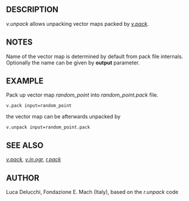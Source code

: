 ## DESCRIPTION

*v.unpack* allows unpacking vector maps packed by
*[v.pack](v.pack.html)*.

## NOTES

Name of the vector map is determined by default from pack file
internals. Optionally the name can be given by **output** parameter.

## EXAMPLE

Pack up vector map *random_point* into *random_point.pack* file.

```
v.pack input=random_point
```

the vector map can be afterwards unpacked by

```
v.unpack input=random_point.pack
```

## SEE ALSO

*[v.pack](v.pack.html), [v.in.ogr](v.in.ogr.html),
[r.pack](r.pack.html)*

## AUTHOR

Luca Delucchi, Fondazione E. Mach (Italy), based on the *r.unpack* code

